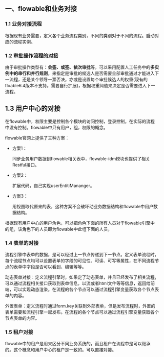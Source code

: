 

## 一、flowable和业务对接



### 1.1 业务对接流程

​	根据现有业务需要，定义各个业务流程类别，不同的类别对于不同的流程。启动对应的流程实例。



### 1.2 审批操作流程的对接

​	由于审批操作类型有：**会签、或签、依次审批**等，可以采用配置人工任务中的**多实例中的串行和并行规则**，来指定是审批的候选人是否需要全部审批通过才能进入下一流程，还是某个领导一票否决，亦或是设置每个审批候选人的权重(现有的floable6.4版本不支持，需要自行扩展)，根据权重阈值来决定是否需要进入下一流程。

## 1.3 用户中心的对接

  在flowable中，权限主要是控制各个模块的访问控制，登录控制。在实际的流程中没有控制。flowable中只有用户，组，权限的概念。

flowable官网上提供了三种方案：

- 方案1：

  同步业务用户数据到flowable相关表中，flowable-idm模块也提供了相关Restful接口。

- 方案2：

  扩展代码，自己实现userEntitiMananger。

- 方案3：

  用视图取代原来的表，这种方案不会破坏动业务数据结构和flowable中用户数据结构。



​	根据现有用户中心的用户角色，可以把角色下面的所有人员对于flowable引擎中的组，该角色下的人员即为flowable中此组下面的人员。



### 1.4 表单的对接

​	流程引擎中表单的数据，是可以经过上一节点传递到下一节点。定义表单流程时，每个流程节点均可以设置表单的字段的可见性、可读、可写等属性，在不同流程节点的表单中字段是否可以看到、编辑等等。

​	动态表单对接：定义流程引擎时，如果定了动态表单，并且已经发布了相关流程，可以通过流程相关接口获取到表单信息，以流或者html文件等等信息，返回给前端，可以实现动态渲染。在流程的各个节点可以通过流程引擎变量获取各个节点表单的内容。

​	外置表单：定义流程时通过form.key关联到外部表单，但是发布流程时，外置的表单需要和流程引擎一起发布。在流程的各个节点可以通过流程引擎变量获取各个节点表单的内容。

### 1.5 租户对接

​	flowable中的租户是用来区分不同业务系统的，而且租户在流程中是可以继承的。这个概念和用户中心的租户是一致的。可以直接对接。
<!--stackedit_data:
eyJoaXN0b3J5IjpbODcyMTUxODE4XX0=
-->